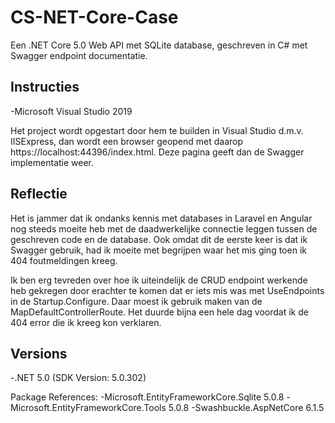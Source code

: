 # CS-NET-Core-Case

Een .NET Core 5.0 Web API met SQLite database, geschreven in C# met Swagger endpoint documentatie.

## Instructies

-Microsoft Visual Studio 2019

Het project wordt opgestart door hem te builden in Visual Studio d.m.v. IISExpress, dan wordt een browser geopend met daarop https://localhost:44396/index.html. Deze pagina geeft dan de Swagger implementatie weer.

## Reflectie

Het is jammer dat ik ondanks kennis met databases in Laravel en Angular nog steeds moeite heb met de daadwerkelijke connectie leggen tussen de geschreven code en de database. Ook omdat dit de eerste keer is dat ik Swagger gebruik, had ik moeite met begrijpen waar het mis ging toen ik 404 foutmeldingen kreeg. 

Ik ben erg tevreden over hoe ik uiteindelijk de CRUD endpoint werkende heb gekregen door erachter te komen dat er iets mis was met UseEndpoints in de Startup.Configure. Daar moest ik gebruik maken van de MapDefaultControllerRoute. Het duurde bijna een hele dag voordat ik de 404 error die ik kreeg kon verklaren.

## Versions

-.NET 5.0 (SDK Version: 5.0.302)

Package References:
-Microsoft.EntityFrameworkCore.Sqlite   5.0.8
-Microsoft.EntityFrameworkCore.Tools    5.0.8
-Swashbuckle.AspNetCore                 6.1.5
